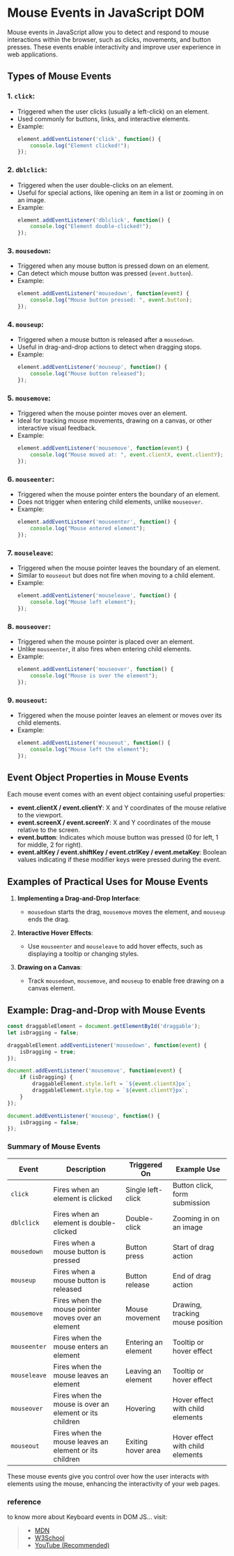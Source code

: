 # **Mouse Events in JavaScript DOM**

Mouse events in JavaScript allow you to detect and respond to mouse interactions within the browser, such as clicks, movements, and button presses. These events enable interactivity and improve user experience in web applications.

## **Types of Mouse Events**

### 1. **`click`**: 
   - Triggered when the user clicks (usually a left-click) on an element.
   - Used commonly for buttons, links, and interactive elements.
   - Example:
     ```javascript
     element.addEventListener('click', function() {
         console.log("Element clicked!");
     });
     ```

### 2. **`dblclick`**: 
   - Triggered when the user double-clicks on an element.
   - Useful for special actions, like opening an item in a list or zooming in on an image.
   - Example:
     ```javascript
     element.addEventListener('dblclick', function() {
         console.log("Element double-clicked!");
     });
     ```

### 3. **`mousedown`**: 
   - Triggered when any mouse button is pressed down on an element.
   - Can detect which mouse button was pressed (`event.button`).
   - Example:
     ```javascript
     element.addEventListener('mousedown', function(event) {
         console.log("Mouse button pressed: ", event.button);
     });
     ```

### 4. **`mouseup`**: 
   - Triggered when a mouse button is released after a `mousedown`.
   - Useful in drag-and-drop actions to detect when dragging stops.
   - Example:
     ```javascript
     element.addEventListener('mouseup', function() {
         console.log("Mouse button released");
     });
     ```

### 5. **`mousemove`**: 
   - Triggered when the mouse pointer moves over an element.
   - Ideal for tracking mouse movements, drawing on a canvas, or other interactive visual feedback.
   - Example:
     ```javascript
     element.addEventListener('mousemove', function(event) {
         console.log("Mouse moved at: ", event.clientX, event.clientY);
     });
     ```

### 6. **`mouseenter`**: 
   - Triggered when the mouse pointer enters the boundary of an element.
   - Does not trigger when entering child elements, unlike `mouseover`.
   - Example:
     ```javascript
     element.addEventListener('mouseenter', function() {
         console.log("Mouse entered element");
     });
     ```

### 7. **`mouseleave`**: 
   - Triggered when the mouse pointer leaves the boundary of an element.
   - Similar to `mouseout` but does not fire when moving to a child element.
   - Example:
     ```javascript
     element.addEventListener('mouseleave', function() {
         console.log("Mouse left element");
     });
     ```

### 8. **`mouseover`**: 
   - Triggered when the mouse pointer is placed over an element.
   - Unlike `mouseenter`, it also fires when entering child elements.
   - Example:
     ```javascript
     element.addEventListener('mouseover', function() {
         console.log("Mouse is over the element");
     });
     ```

### 9. **`mouseout`**: 
   - Triggered when the mouse pointer leaves an element or moves over its child elements.
   - Example:
     ```javascript
     element.addEventListener('mouseout', function() {
         console.log("Mouse left the element");
     });
     ```

## **Event Object Properties in Mouse Events**

Each mouse event comes with an event object containing useful properties:

- **event.clientX / event.clientY**: X and Y coordinates of the mouse relative to the viewport.
- **event.screenX / event.screenY**: X and Y coordinates of the mouse relative to the screen.
- **event.button**: Indicates which mouse button was pressed (0 for left, 1 for middle, 2 for right).
- **event.altKey / event.shiftKey / event.ctrlKey / event.metaKey**: Boolean values indicating if these modifier keys were pressed during the event.

## **Examples of Practical Uses for Mouse Events**

1. **Implementing a Drag-and-Drop Interface**:
   - `mousedown` starts the drag, `mousemove` moves the element, and `mouseup` ends the drag.
   
2. **Interactive Hover Effects**:
   - Use `mouseenter` and `mouseleave` to add hover effects, such as displaying a tooltip or changing styles.
   
3. **Drawing on a Canvas**:
   - Track `mousedown`, `mousemove`, and `mouseup` to enable free drawing on a canvas element.

## **Example: Drag-and-Drop with Mouse Events**

```javascript
const draggableElement = document.getElementById('draggable');
let isDragging = false;

draggableElement.addEventListener('mousedown', function(event) {
    isDragging = true;
});

document.addEventListener('mousemove', function(event) {
    if (isDragging) {
        draggableElement.style.left = `${event.clientX}px`;
        draggableElement.style.top = `${event.clientY}px`;
    }
});

document.addEventListener('mouseup', function() {
    isDragging = false;
});
```

### **Summary of Mouse Events**

| Event       | Description                                                | Triggered On          | Example Use                       |
|-------------|------------------------------------------------------------|-----------------------|-----------------------------------|
| `click`     | Fires when an element is clicked                           | Single left-click     | Button click, form submission     |
| `dblclick`  | Fires when an element is double-clicked                    | Double-click          | Zooming in on an image            |
| `mousedown` | Fires when a mouse button is pressed                       | Button press          | Start of drag action              |
| `mouseup`   | Fires when a mouse button is released                      | Button release        | End of drag action                |
| `mousemove` | Fires when the mouse pointer moves over an element         | Mouse movement        | Drawing, tracking mouse position  |
| `mouseenter`| Fires when the mouse enters an element                     | Entering an element   | Tooltip or hover effect           |
| `mouseleave`| Fires when the mouse leaves an element                     | Leaving an element    | Tooltip or hover effect           |
| `mouseover` | Fires when the mouse is over an element or its children    | Hovering              | Hover effect with child elements  |
| `mouseout`  | Fires when the mouse leaves an element or its children     | Exiting hover area    | Hover effect with child elements  |

These mouse events give you control over how the user interacts with elements using the mouse, enhancing the interactivity of your web pages.

### reference
to know more about Keyboard events in DOM JS... visit:

> - [MDN](https://developer.mozilla.org/en-US/docs/Web/API/KeyboardEvent)
> - [W3School](https://www.w3schools.com/jsref/obj_mouseevent.asp)
> - [YouTube (Recommended)](https://www.youtube.com/watch?v=izxOuK_mhqw&list=PLfEr2kn3s-br9ZFmejfLhAgMbGgbpdof8&index=107)